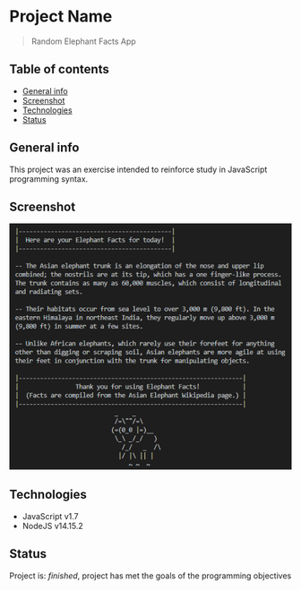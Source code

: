 # Project Name
> Random Elephant Facts App

## Table of contents
* [General info](#general-info)
* [Screenshot](#screenshot)
* [Technologies](#technologies)
* [Status](#status)

## General info
This project was an exercise intended to reinforce study in JavaScript programming syntax.  


## Screenshot
![Example screenshot](./img/screenshot.png)

## Technologies
* JavaScript v1.7
* NodeJS v14.15.2

## Status
Project is: _finished_, project has met the goals of the programming objectives

